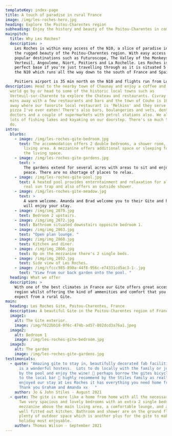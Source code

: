 ```yaml
---
templateKey: index-page
title: A touch of paradise in rural France
image: /img/les-roches-hero.jpg
heading: Explore the Poitou-Charentes region
subheading: Enjoy the history and beauty of the Poitou-Charentes in comfort
mainpitch:
  title: Why Les Roches?
  description: >
    Les Roches is within easy access of the N10, a slice of paradise in amongst
    the rugged beauty of the Poitou-Charentes region. With easy access to
    popular destinations such as Futuroscope, The Valley of the Monkeys, Chateau
    Verteuil, Angouleme, Niort, Poitiers and La Rochelle. Les Roches is the
    perfect base if you're just travelling through as it is situated 5 mins from
    the N10 which runs all the way down to the south of France and Spain. 

    Poitiers airport is 35 min north on the N10 and flights run from London Stansted 3 times a week.
description: Head to the nearby town of Chaunay and enjoy a coffee and watch the
  world go by or head to some of the historic local towns such as
  Verteuil-sur-Charente to explore the Chateau and restaurants. Civray is 20
  mins away with a few restaurants and bars and the town of Couhe is 10 mins
  away where our favorite local restaurant is 'Melkins' and they serve the best
  pizza I've ever eaten! There's also bars, boulangeries and vets, dentist and
  doctors and a couple of supermarkets with petrol stations also. We also have
  lots of fishing lakes and kayaking on our doorstep. There's so much to see and
  do.
intro:
  blurbs:
    - image: /img/les-roches-gite-bedroom.jpg
      text: The accommodation offers 2 double bedrooms, a shower room, kitchen and
        living area. A mezzanine offers additional space or sleeping for 2 above
        the living space.
    - image: /img/les-roches-gite-gardens.jpg
      text: >
        The gardens extend for several acres with areas to sit and enjoy the
        peace. There are no shortage of places to relax.
    - image: /img/les-roches-gite-pool.jpg
      text: A heated pool provides enterntainment and relaxation for all ages. It's a
        real sun trap and also offers an outside shower.
    - image: /img/les-roches-gite-meadow.jpg
      text: >
        A warm welcome. Amanda and Brad welcome you to their Gite and hope you
        will enjoy your stay.
    - image: /img/img_2879.jpg
      text: Bedroom 2 upstairs.
    - image: /img/img_2872.jpg
      text: Bathroom situated downstairs opposite bedroom 1.
    - image: /img/img_2863.jpg
      text: "Open plan lounge. "
    - image: /img/img_2860.jpg
      text: Kitchen and diner.
    - image: /img/img_2866.jpg
      text: Up on the mezzanine there's 2 single beds.
    - image: /img/img_2892.jpg
      text: Side view of Les Roches.
    - image: /img/cfccc985-890a-44f8-956c-e74331cd5ac3-1-.jpg
      text: "View from our back garden onto the pool. "
  heading: What we offer
  description: >
    With one of the best climates in France our Gite offers great access to the
    region whilst offering the kind of ammenities and comfort that you might not
    expect from a rural Gite.
main:
  heading: Les Roches Gite, Poitou-Charentes, France
  description: A beautiful Gite in the Poitou-Charentes region of France
  image1:
    alt: The Gite exterior.
    image: /img/f622bb18-0f6c-474b-ad57-802dcd3a76a1.jpeg
  image2:
    alt: Bedroom 1
    image: /img/les-roches-gite-bedroom.jpg
  image3:
    alt: The garden
    image: /img/les-roches-gite-gardens.jpg
testimonials:
  - quote: "Amazing gite to stay in, beautifully decorated fab facilities and Amanda
      is a wonderful hostess.  Lots to do locally with the family or just chill
      by the pool and enjoy the wine! 🍷 perhaps borrow the gites bicycles to go
      to the local bar 🍻 highly recommend by the Stiles family as really
      enjoyed our stay at Les Roches it has everything you need home from home.
      Thank you Graham and Amanda xx   "
    author: Jo & John Stiles - August 2021
  - quote: The gite is more like a home from home with all the necessary facilities.
      Two very spacious and lovely bedrooms with an extra 2 single beds on the
      mezzanine above the main living area, a comfortable lounge, and a very
      well fitted out kitchen. Bathroom and shower are on the ground floor,
      plenty of outdoor space which is another plus for the gite to make your
      holiday most enjoyable.
    author: Thomas Wilson - September 2021
---
```


